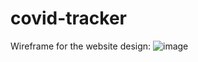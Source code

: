 # covid-tracker
Wireframe for the website design:
![image](https://user-images.githubusercontent.com/65866016/148332378-7aee9ce0-adc9-41e8-8ec2-6f27c576c8ca.png)
